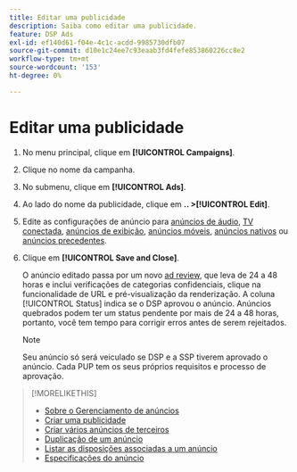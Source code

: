 ```yaml
---
title: Editar uma publicidade
description: Saiba como editar uma publicidade.
feature: DSP Ads
exl-id: ef140d61-f04e-4c1c-acdd-9985730dfb07
source-git-commit: d10e1c24ee7c93eaab3fd4fefe853860226cc8e2
workflow-type: tm+mt
source-wordcount: '153'
ht-degree: 0%

---
```


# Editar uma publicidade

1. No menu principal, clique em **[!UICONTROL Campaigns]**.
1. Clique no nome da campanha.
1. No submenu, clique em **[!UICONTROL Ads]**.
1. Ao lado do nome da publicidade, clique em **.. >[!UICONTROL Edit]**.
1. Edite as configurações de anúncio para [anúncios de áudio](ad-settings-audio.md), [TV conectada](ad-settings-connected-tv.md), [anúncios de exibição](ad-settings-display.md), [anúncios móveis](ad-settings-mobile.md), [anúncios nativos](ad-settings-native.md) ou [anúncios precedentes](ad-settings-pre-roll.md).
1. Clique em **[!UICONTROL Save and Close]**.

   O anúncio editado passa por um novo [ad review](ad-about.md), que leva de 24 a 48 horas e inclui verificações de categorias confidenciais, clique na funcionalidade de URL e pré-visualização da renderização. A coluna [!UICONTROL Status] indica se o DSP aprovou o anúncio. Anúncios quebrados podem ter um status pendente por mais de 24 a 48 horas, portanto, você tem tempo para corrigir erros antes de serem rejeitados.

   >[!NOTE]
   >
   >Seu anúncio só será veiculado se DSP e a SSP tiverem aprovado o anúncio. Cada PUP tem os seus próprios requisitos e processo de aprovação.

>[!MORELIKETHIS]
>
>* [Sobre o Gerenciamento de anúncios](ad-about.md)
>* [Criar uma publicidade](ad-create.md)
>* [Criar vários anúncios de terceiros](ad-create-third-party.md)
>* [Duplicação de um anúncio](ad-duplicate.md)
>* [Listar as disposições associadas a um anúncio](ad-list-placements.md)
>* [Especificações do anúncio](/help/dsp/assets/ad-specs.pdf)

